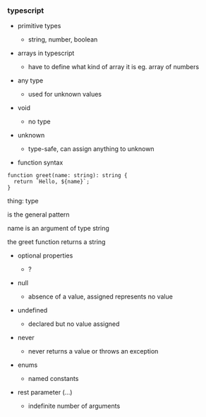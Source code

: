 ### typescript

- primitive types
  - string, number, boolean

- arrays in typescript
  - have to define what kind of array it is eg. array of numbers

- any type
  - used for unknown values

- void
  - no type

- unknown
  - type-safe, can assign anything to unknown

- function syntax

```
function greet(name: string): string {
  return `Hello, ${name}`;
}
```

thing: type

is the general pattern

name is an argument of type string

the greet function returns a string

- optional properties
  - ?

- null
  - absence of a value, assigned represents no value

- undefined
  - declared but no value assigned

- never
  - never returns a value or throws an exception

- enums
  - named constants

- rest parameter (...)
  - indefinite number of arguments

